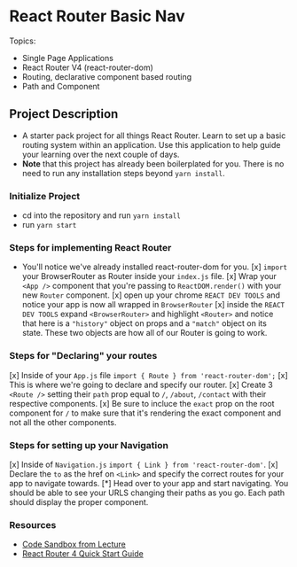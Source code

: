 # React Router Basic Nav

Topics:

* Single Page Applications
* React Router V4 (react-router-dom)
* Routing, declarative component based routing
* Path and Component

## Project Description

* A starter pack project for all things React Router. Learn to set up a basic routing system within an application. Use this application to help guide your learning over the next couple of days.
* **Note** that this project has already been boilerplated for you. There is no need to run any installation steps beyond `yarn install`.

### Initialize Project

* cd into the repository and run `yarn install`
* run `yarn start`

### Steps for implementing React Router

* You'll notice we've already installed react-router-dom for you.
[x] `import` your BrowserRouter as Router inside your `index.js` file.
[x] Wrap your `<App />` component that you're passing to `ReactDOM.render()` with your new `Router` component.
[x] open up your chrome `REACT DEV TOOLS` and notice your app is now all wrapped in `BrowserRouter`
[x] inside the `REACT DEV TOOLS` expand `<BrowserRouter>` and highlight `<Router>` and notice that here is a `"history"` object on props and a `"match"` object on its state. These two objects are how all of our Router is going to work. 

### Steps for "Declaring" your routes

[x] Inside of your `App.js` file `import { Route } from 'react-router-dom';`
[x] This is where we're going to declare and specify our router.
[x] Create 3 `<Route />` setting their `path` prop equal to `/`, `/about`, `/contact` with their respective components.
[x] Be sure to incluce the `exact` prop on the root component for `/` to make sure that it's rendering the exact component and not all the other components.

### Steps for setting up your Navigation

[x] Inside of `Navigation.js` `import { Link } from 'react-router-dom'`.
[x] Declare the `to` as the href on `<Link>` and specify the correct routes for your app to navigate towards.
[*] Head over to your app and start navigating. You should be able to see your URLS changing their paths as you go. Each path should display the proper component. 

### Resources

* [Code Sandbox from Lecture](https://codesandbox.io/s/n58oqgwmP)
* [React Router 4 Quick Start Guide](https://reacttraining.com/react-router/web/guides/quick-start)
